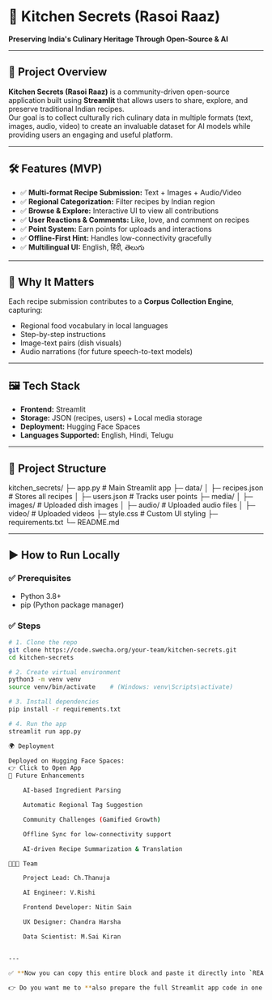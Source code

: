 # 🍲 Kitchen Secrets (Rasoi Raaz)
**Preserving India's Culinary Heritage Through Open-Source & AI**

---

## 🌟 Project Overview
**Kitchen Secrets (Rasoi Raaz)** is a community-driven open-source application built using **Streamlit** that allows users to share, explore, and preserve traditional Indian recipes.  
Our goal is to collect culturally rich culinary data in multiple formats (text, images, audio, video) to create an invaluable dataset for AI models while providing users an engaging and useful platform.

---

## 🛠 Features (MVP)
- ✅ **Multi-format Recipe Submission:** Text + Images + Audio/Video
- ✅ **Regional Categorization:** Filter recipes by Indian region
- ✅ **Browse & Explore:** Interactive UI to view all contributions
- ✅ **User Reactions & Comments:** Like, love, and comment on recipes
- ✅ **Point System:** Earn points for uploads and interactions
- ✅ **Offline-First Hint:** Handles low-connectivity gracefully
- ✅ **Multilingual UI:** English, हिंदी, తెలుగు

---

## 🧩 Why It Matters
Each recipe submission contributes to a **Corpus Collection Engine**, capturing:
- Regional food vocabulary in local languages
- Step-by-step instructions
- Image-text pairs (dish visuals)
- Audio narrations (for future speech-to-text models)

---

## 🖼 Tech Stack
- **Frontend:** Streamlit  
- **Storage:** JSON (recipes, users) + Local media storage  
- **Deployment:** Hugging Face Spaces  
- **Languages Supported:** English, Hindi, Telugu  

---

## 📂 Project Structure
kitchen_secrets/
├─ app.py                  # Main Streamlit app
├─ data/
│  ├─ recipes.json         # Stores all recipes
│  ├─ users.json           # Tracks user points
├─ media/
│  ├─ images/              # Uploaded dish images
│  ├─ audio/               # Uploaded audio files
│  ├─ video/               # Uploaded videos
├─ style.css               # Custom UI styling
├─ requirements.txt
└─ README.md


---

## ▶️ How to Run Locally
### ✅ Prerequisites
- Python 3.8+
- pip (Python package manager)

### ✅ Steps
```bash
# 1. Clone the repo
git clone https://code.swecha.org/your-team/kitchen-secrets.git
cd kitchen-secrets

# 2. Create virtual environment
python3 -m venv venv
source venv/bin/activate    # (Windows: venv\Scripts\activate)

# 3. Install dependencies
pip install -r requirements.txt

# 4. Run the app
streamlit run app.py

🌍 Deployment

Deployed on Hugging Face Spaces:
👉 Click to Open App
🎯 Future Enhancements

    AI-based Ingredient Parsing

    Automatic Regional Tag Suggestion

    Community Challenges (Gamified Growth)

    Offline Sync for low-connectivity support

    AI-driven Recipe Summarization & Translation

👨‍👩‍👧 Team

    Project Lead: Ch.Thanuja

    AI Engineer: V.Rishi

    Frontend Developer: Nitin Sain

    UX Designer: Chandra Harsha

    Data Scientist: M.Sai Kiran


---

✅ **Now you can copy this entire block and paste it directly into `README.md` without any edits.**  

👉 Do you want me to **also prepare the full Streamlit app code in one file** so you can paste it into `app.py` and run? Or should I create **REPORT.md** with roadmap and growth plan?
